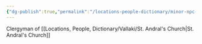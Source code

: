 ```yaml
---
{"dg-publish":true,"permalink":"/locations-people-dictionary/minor-npc-s/father-lucian/","tags":["NPC"]}
---
```


Clergyman of [[Locations, People, Dictionary/Vallaki/St. Andral's Church\|St. Andral's Church]]